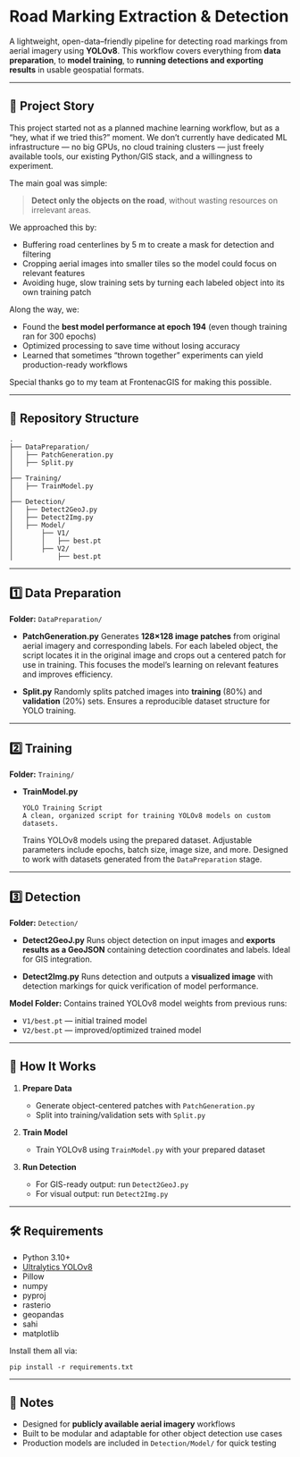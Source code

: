# Road Marking Extraction & Detection

A lightweight, open-data–friendly pipeline for detecting road markings from aerial imagery using **YOLOv8**.
This workflow covers everything from **data preparation**, to **model training**, to **running detections and exporting results** in usable geospatial formats.

---

## 📖 Project Story

This project started not as a planned machine learning workflow, but as a “hey, what if we tried this?” moment.
We don’t currently have dedicated ML infrastructure — no big GPUs, no cloud training clusters — just freely available tools, our existing Python/GIS stack, and a willingness to experiment.

The main goal was simple:

> **Detect only the objects on the road**, without wasting resources on irrelevant areas.

We approached this by:

* Buffering road centerlines by 5 m to create a mask for detection and filtering
* Cropping aerial images into smaller tiles so the model could focus on relevant features
* Avoiding huge, slow training sets by turning each labeled object into its own training patch

Along the way, we:

* Found the **best model performance at epoch 194** (even though training ran for 300 epochs)
* Optimized processing to save time without losing accuracy
* Learned that sometimes “thrown together” experiments can yield production-ready workflows

Special thanks go to my team at FrontenacGIS for making this possible.

---

## 📂 Repository Structure

```
.
├── DataPreparation/
│   ├── PatchGeneration.py
│   ├── Split.py
│
├── Training/
│   ├── TrainModel.py
│
├── Detection/
│   ├── Detect2GeoJ.py
│   ├── Detect2Img.py
│   ├── Model/
│       ├── V1/
│       │   ├── best.pt
│       ├── V2/
│           ├── best.pt
```

---

## 1️⃣ Data Preparation

**Folder:** `DataPreparation/`

* **PatchGeneration.py**
  Generates **128×128 image patches** from original aerial imagery and corresponding labels.
  For each labeled object, the script locates it in the original image and crops out a centered patch for use in training.
  This focuses the model’s learning on relevant features and improves efficiency.

* **Split.py**
  Randomly splits patched images into **training** (80%) and **validation** (20%) sets.
  Ensures a reproducible dataset structure for YOLO training.

---

## 2️⃣ Training

**Folder:** `Training/`

* **TrainModel.py**

  ```
  YOLO Training Script
  A clean, organized script for training YOLOv8 models on custom datasets.
  ```

  Trains YOLOv8 models using the prepared dataset.
  Adjustable parameters include epochs, batch size, image size, and more.
  Designed to work with datasets generated from the `DataPreparation` stage.

---

## 3️⃣ Detection

**Folder:** `Detection/`

* **Detect2GeoJ.py**
  Runs object detection on input images and **exports results as a GeoJSON** containing detection coordinates and labels.
  Ideal for GIS integration.

* **Detect2Img.py**
  Runs detection and outputs a **visualized image** with detection markings for quick verification of model performance.

**Model Folder:**
Contains trained YOLOv8 model weights from previous runs:

* `V1/best.pt` — initial trained model
* `V2/best.pt` — improved/optimized trained model

---

## 🚀 How It Works

1. **Prepare Data**

   * Generate object-centered patches with `PatchGeneration.py`
   * Split into training/validation sets with `Split.py`

2. **Train Model**

   * Train YOLOv8 using `TrainModel.py` with your prepared dataset

3. **Run Detection**

   * For GIS-ready output: run `Detect2GeoJ.py`
   * For visual output: run `Detect2Img.py`

---

## 🛠 Requirements

* Python 3.10+
* [Ultralytics YOLOv8](https://github.com/ultralytics/ultralytics)
* Pillow
* numpy
* pyproj
* rasterio
* geopandas
* sahi
* matplotlib

Install them all via:

`pip install -r requirements.txt`

---

## 📌 Notes

* Designed for **publicly available aerial imagery** workflows
* Built to be modular and adaptable for other object detection use cases
* Production models are included in `Detection/Model/` for quick testing
